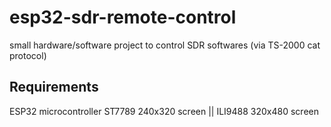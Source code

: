 # esp32-sdr-remote-control
small hardware/software project to control SDR softwares (via TS-2000 cat protocol)

## Requirements

ESP32 microcontroller
ST7789 240x320 screen || ILI9488 320x480 screen